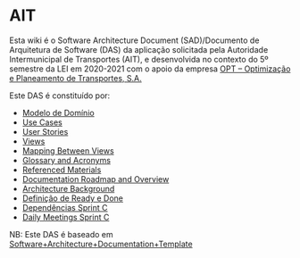 # AIT

Esta wiki é o Software Architecture Document (SAD)/Documento de Arquitetura de Software (DAS) da aplicação solicitada pela Autoridade Intermunicipal de Transportes (AIT), e desenvolvida no contexto do 5º semestre da LEI em 2020-2021 com o apoio da empresa [OPT – Optimização e Planeamento de Transportes, S.A.](http://opt.pt/)

Este DAS é constituído por:

- [Modelo de Domínio](DM.svg)
- [Use Cases](UseCases.md)
- [User Stories](UserStories.md)
- [Views](Views.md)
- [Mapping Between Views](Mapping.md)
- [Glossary and Acronyms](Gloassary&Acronyms.md)
- [Referenced Materials](References.md)
- [Documentation Roadmap and Overview](RoadmapOverview.md)
- [Architecture Background](Background.md)
- [Definição de Ready e Done](ReadyDone.md)
- [Dependências Sprint C](Dependencias.md)
- [Daily Meetings Sprint C](DailyMeetings.md)

NB: Este DAS é baseado em [Software+Architecture+Documentation+Template](https://wiki.sei.cmu.edu/confluence/display/SAD/Software+Architecture+Documentation+Template)